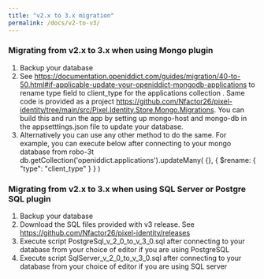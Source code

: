```yaml
---
title: "v2.x to 3.x migration"
permalink: /docs/v2-to-v3/
---
```


### Migrating from v2.x to 3.x when using Mongo plugin
1. Backup your database
2. See https://documentation.openiddict.com/guides/migration/40-to-50.html#if-applicable-update-your-openiddict-mongodb-applications to rename type field to client_type for the applications collection . Same code is provided as a project https://github.com/Nfactor26/pixel-identity/tree/main/src/Pixel.Identity.Store.Mongo.Migrations. You can build this and run the app by setting up mongo-host and mongo-db in the appsetttings.json file to update your database.
3. Alternatively you can use any other method to do the same. For example, you can execute below after connecting to your mongo database from robo-3t
    db.getCollection('openiddict.applications').updateMany( {}, { $rename: { "type": "client_type" } } )


### Migrating from v2.x to 3.x when using SQL Server or Postgre SQL plugin
1. Backup your database
2. Download the SQL files provided with v3 release. See https://github.com/Nfactor26/pixel-identity/releases
2. Execute script PostgreSql_v_2_0_to_v_3_0.sql after connecting to your database from your choice of editor if you are using PostgreSQL
3. Execute script SqlServer_v_2_0_to_v_3_0.sql after connecting to your database from your choice of editor if you are using SQL server